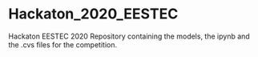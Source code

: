 # Hackaton_2020_EESTEC
Hackaton EESTEC 2020 Repository containing the models, the ipynb and the .cvs files for the competition.
